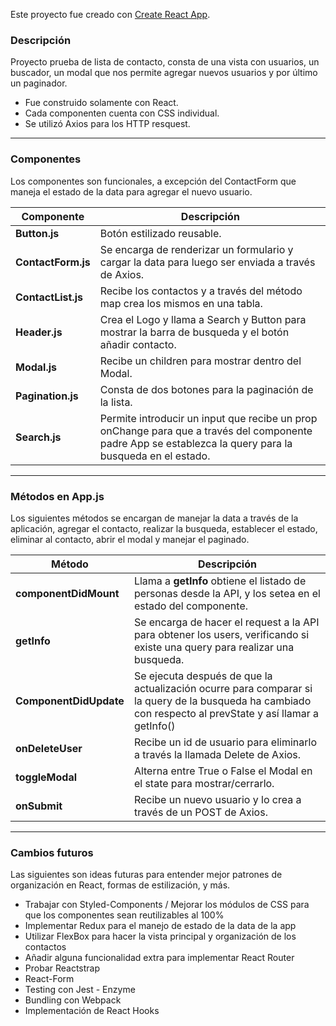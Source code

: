 Este proyecto fue creado con [Create React App](https://github.com/facebookincubator/create-react-app).

### Descripción

Proyecto prueba de lista de contacto, consta de una vista con usuarios, un buscador, un modal que nos permite agregar nuevos usuarios y por último un paginador. 

- Fue construido solamente con React.
- Cada componenten cuenta con CSS individual.
- Se utilizó Axios para los HTTP resquest.


---

### Componentes

Los componentes son funcionales, a excepción del ContactForm que maneja el estado de la data para agregar el nuevo usuario.

Componente | Descripción
--- | ---
**Button.js** | Botón estilizado reusable.
**ContactForm.js** | Se encarga de renderizar un formulario y cargar la data para luego ser enviada a través de Axios.
**ContactList.js** | Recibe los contactos y a través del método map crea los mismos en una tabla.
**Header.js** | Crea el Logo y llama a Search y Button para mostrar la barra de busqueda y el botón añadir contacto.
**Modal.js** | Recibe un children para mostrar dentro del Modal.
**Pagination.js** | Consta de dos botones para la paginación de la lista.
**Search.js** | Permite introducir un input que recibe un prop onChange para que a través del componente padre App se establezca la query para la busqueda en el estado.


---

### Métodos en App.js 

Los siguientes métodos se encargan de manejar la data a través de la aplicación, agregar el contacto, realizar la busqueda, establecer el estado, eliminar al contacto, abrir el modal y manejar el paginado.

Método | Descripción
--- | ---
**componentDidMount** | Llama a  **getInfo**  obtiene el listado de personas desde la API, y los setea en el estado del componente.
**getInfo** | Se encarga de hacer el request a la API para obtener los users, verificando si existe una query para realizar una busqueda.
**ComponentDidUpdate** | Se ejecuta después de que la actualización ocurre para comparar si la query de la busqueda ha cambiado con respecto al prevState y así llamar a getInfo()
**onDeleteUser** | Recibe un id de usuario para eliminarlo a través la llamada Delete de Axios.
**toggleModal** | Alterna entre True o False el Modal en el state para mostrar/cerrarlo.
**onSubmit** | Recibe un nuevo usuario y lo crea a través de un POST de Axios.


---

### Cambios futuros

Las siguientes son ideas futuras para entender mejor patrones de organización en React, formas de estilización, y más.

- Trabajar con Styled-Components / Mejorar los módulos de CSS para que los componentes sean reutilizables al 100%
- Implementar Redux para el manejo de estado de la data de la app
- Utilizar FlexBox para hacer la vista principal y organización de los contactos
- Añadir alguna funcionalidad extra para implementar React Router
- Probar Reactstrap 
- React-Form
- Testing con Jest - Enzyme
- Bundling con Webpack
- Implementación de React Hooks
